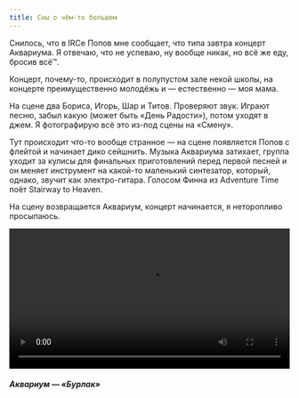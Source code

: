 ```yaml
---
title: Сны о чём-то большем
---
```


Снилось, что в IRCе Попов мне сообщает, что типа завтра концерт Аквариума.
Я отвечаю, что не успеваю, ну вообще никак, но всё же еду, бросив всё™.

Концерт, почему-то, происходит в полупустом зале некой школы, на концерте
преимущественно молодёжь и — естественно — моя мама.

На сцене два Бориса, Игорь, Шар и Титов. Проверяют звук. Играют песню, забыл
какую (может быть «День Радости»), потом уходят в джем. Я фотографирую всё это из-под сцены на «Смену».

Тут происходит что-то вообще странное — на сцене появляется Попов с флейтой и начинает дико сейшнить.
Музыка Аквариума затихает, группа уходит за кулисы для финальных приготовлений перед первой песней
и он меняет инструмент на какой-то маленький синтезатор, который, однако,
звучит как электро-гитара. Голосом Финна из Adventure Time поёт Stairway to Heaven.

На сцену возвращается Аквариум, концерт начинается, я неторопливо просыпаюсь.

<span><video style="text-align: center; width: 100%" 
             src="/images/burlak.mp4" 
             controls = "controls" /></span>

##### Аквариум — «Бурлак»
